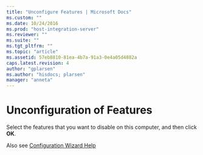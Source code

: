 ```yaml
---
title: "Unconfigure Features | Microsoft Docs"
ms.custom: ""
ms.date: 10/24/2016
ms.prod: "host-integration-server"
ms.reviewer: ""
ms.suite: ""
ms.tgt_pltfrm: ""
ms.topic: "article"
ms.assetid: 57eb8810-81ea-4b7a-91a3-0e4a05d4882a
caps.latest.revision: 4
author: "gplarsen"
ms.author: "hisdocs; plarsen"
manager: "anneta"
---
```

# Unconfiguration of Features
Select the features that you want to disable on this computer, and then click **OK**.  
  
Also see [Configuration Wizard Help](../install-and-config-guides/configuration-wizard-help2.md)